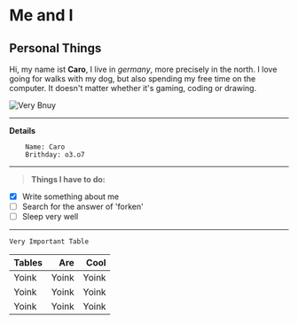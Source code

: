 # Me and I

## Personal Things

Hi, my name ist **Caro**, I live in *germany*, more precisely in the north.
I love going for walks with my dog, but also spending my free time on the computer. It doesn't matter whether it's gaming, coding or drawing.

![Very Bnuy](https://i.imgur.com/2NYKGSW.png)

---

**Details**
```
    Name: Caro
    Brithday: o3.o7
```

---

> **Things I have to do:**
- [x] Write something about me
- [ ] Search for the answer of 'forken'
- [ ] Sleep very well

---
`Very Important Table`

| Tables | Are     | Cool    |
|--------|--------:|--------:|
| Yoink  | Yoink   | Yoink   |
| Yoink  | Yoink   | Yoink   |
| Yoink  | Yoink   | Yoink   |